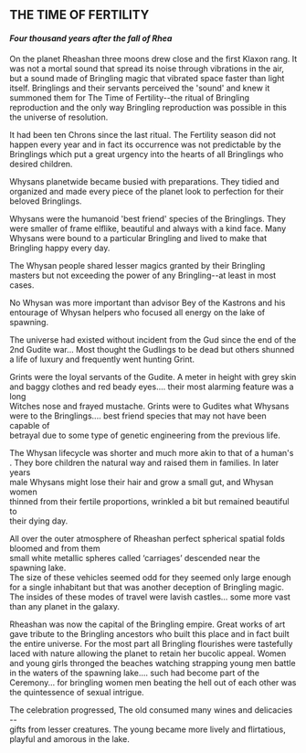 ## THE TIME OF FERTILITY
#### *Four thousand years after the fall of Rhea*

On the planet Rheashan three moons drew close and the first Klaxon rang. It was not a mortal sound that spread its noise through vibrations in the air, but a sound made of Bringling magic that vibrated space faster than light itself.  Bringlings and their servants perceived the 'sound' and knew it summoned them for The Time of Fertility--the ritual of Bringling reproduction and the only way Bringling reproduction was possible in this the universe of resolution.

It had been ten Chrons since the last ritual.  The Fertility season did not happen every year and in fact its occurrence was not predictable by the Bringlings which put a great urgency into the hearts of all Bringlings who desired children.

Whysans planetwide became busied with preparations. They tidied and organized and made every piece of the planet look to perfection for their beloved Bringlings.  

Whysans were the humanoid 'best friend' species of the Bringlings.  They were smaller of frame elflike, beautiful and always with a kind face. 
Many Whysans were bound to a particular Bringling and lived to make that Bringling happy every day. 

The Whysan people shared lesser magics granted by their Bringling masters but not exceeding the power of any Bringling--at least in most cases.

No Whysan was more important than advisor Bey of the Kastrons and his entourage of Whysan helpers who focused all energy on the lake of spawning. 

The universe had existed without incident from the Gud since the end of the 2nd Gudite war... Most thought the Gudlings to be dead but others shunned a life of luxury and frequently went hunting Grint.

Grints were the loyal servants of the Gudite. A meter in height with grey skin  
and baggy clothes and red beady eyes.... their most alarming feature was a long  
Witches nose and frayed mustache. Grints were to Gudites what Whysans  
were to the Bringlings.... best friend species that may not have been capable of  
betrayal due to some type of genetic engineering from the previous life.

The Whysan lifecycle was shorter and much more akin to that of a human's
. They bore children the natural way and raised them in families. In later years  
male Whysans might lose their hair and grow a small gut, and Whysan women  
thinned from their fertile  proportions, wrinkled a bit but remained beautiful to  
their dying day.

All over the outer atmosphere of Rheashan perfect spherical spatial folds bloomed and from them  
small white metallic spheres called ‘carriages’ descended near the spawning lake.     
The size of these vehicles seemed odd for they seemed only large enough for a single inhabitant but that was another deception of Bringling magic. The insides of these modes of travel were lavish castles… some more vast than any planet in the galaxy.  

Rheashan was now the capital of the Bringling empire. Great works of art  
gave tribute to the Bringling ancestors who built this place and in fact built the entire universe.  For the most part all Bringling flourishes were tastefully laced with nature allowing the planet to retain her bucolic appeal. Women and young girls thronged the beaches watching strapping young men battle in the waters of the spawning lake.... such had become part of the  
Ceremony… for bringling women men beating the hell out of each other was the quintessence of sexual intrigue.

The celebration progressed, The old consumed many wines and delicacies \--  
gifts from lesser creatures. The young became more lively and flirtatious,  
playful and amorous in the lake.

